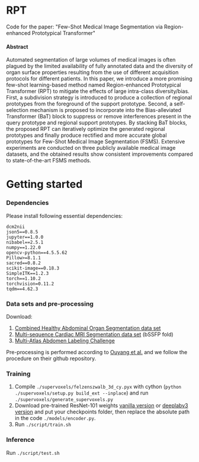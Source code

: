 # RPT
Code for the paper: "Few-Shot Medical Image Segmentation via Region-enhanced Prototypical Transformer" 




#### Abstract
Automated segmentation of large volumes of medical images is often plagued by the limited availability of fully annotated data and the diversity of organ surface properties resulting from the use of different acquisition protocols for different patients. In this paper, we introduce a more promising few-shot learning-based method named Region-enhanced Prototypical Transformer (RPT) to mitigate the effects of large intra-class diversity/bias. First, a subdivision strategy is introduced to produce a collection of regional prototypes from the foreground of the support prototype. Second, a self-selection mechanism is proposed to incorporate into the Bias-alleviated Transformer (BaT) block to suppress or remove interferences present in the query prototype and regional support prototypes. By stacking BaT blocks, the proposed RPT can iteratively optimize the generated regional prototypes and finally produce rectified and more accurate global prototypes for Few-Shot Medical Image Segmentation (FSMS). Extensive experiments are conducted on three publicly available medical image datasets, and the obtained results show consistent improvements compared to state-of-the-art FSMS methods.   


# Getting started

### Dependencies
Please install following essential dependencies:
```
dcm2nii
json5==0.8.5
jupyter==1.0.0
nibabel==2.5.1
numpy==1.22.0
opencv-python==4.5.5.62
Pillow>=8.1.1
sacred==0.8.2
scikit-image==0.18.3
SimpleITK==1.2.3
torch==1.10.2
torchvision=0.11.2
tqdm==4.62.3
```

### Data sets and pre-processing
Download:
1) [Combined Healthy Abdominal Organ Segmentation data set](https://chaos.grand-challenge.org/)
2) [Multi-sequence Cardiac MRI Segmentation data set](https://zmiclab.github.io/projects/mscmrseg19/) (bSSFP fold)
3) [Multi-Atlas Abdomen Labeling Challenge](https://www.synapse.org/#!Synapse:syn3193805/wiki/218292)

Pre-processing is performed according to [Ouyang et al.](https://github.com/cheng-01037/Self-supervised-Fewshot-Medical-Image-Segmentation/tree/2f2a22b74890cb9ad5e56ac234ea02b9f1c7a535) and we follow the procedure on their github repository.

### Training
1. Compile `./supervoxels/felzenszwalb_3d_cy.pyx` with cython (`python ./supervoxels/setup.py build_ext --inplace`) and run `./supervoxels/generate_supervoxels.py` 
2. Download pre-trained ResNet-101 weights [vanilla version](https://download.pytorch.org/models/resnet101-63fe2227.pth) or [deeplabv3 version](https://download.pytorch.org/models/deeplabv3_resnet101_coco-586e9e4e.pth) and put your checkpoints folder, then replace the absolute path in the code `./models/encoder.py`.  
3. Run `./script/train.sh` 

### Inference
Run `./script/test.sh` 

